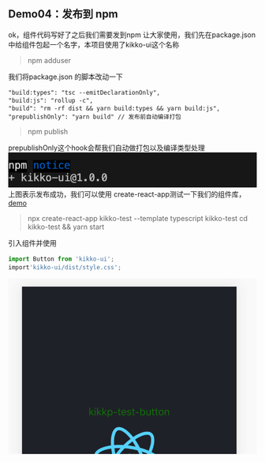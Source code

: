 ## Demo04：发布到 npm 
ok，组件代码写好了之后我们需要发到npm 让大家使用，我们先在package.json中给组件包起一个名字，本项目使用了kikko-ui这个名称
> npm adduser 

我们将package.json 的脚本改动一下
```
"build:types": "tsc --emitDeclarationOnly",
"build:js": "rollup -c",
"build": "rm -rf dist && yarn build:types && yarn build:js",
"prepublishOnly": "yarn build" // 发布前自动编译打包
```
> npm publish

prepublishOnly这个hook会帮我们自动做打包以及编译类型处理
![20210222115526.png](https://raw.githubusercontent.com/coderzzp/cloud-image/main/vs-picgo20210222115526.png)
上图表示发布成功，我们可以使用 create-react-app测试一下我们的组件库，[demo](https://github.com/coderzzp/kikko-test)
> npx create-react-app kikko-test --template typescript 
kikko-test
> cd kikko-test && yarn start

引入组件并使用
```js
import Button from 'kikko-ui';
import'kikko-ui/dist/style.css';
```
![20210222122933.png](https://raw.githubusercontent.com/coderzzp/cloud-image/main/vs-picgo20210222122933.png)



